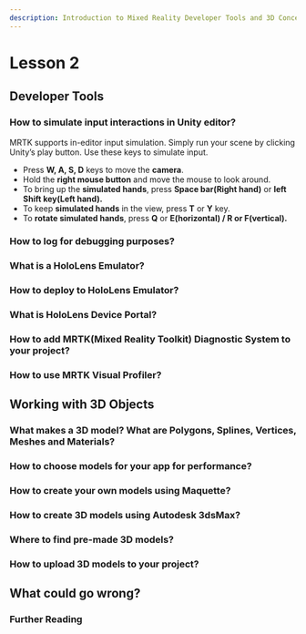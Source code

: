 ```yaml
---
description: Introduction to Mixed Reality Developer Tools and 3D Concepts
---
```


# Lesson 2

## Developer Tools

### How to simulate input interactions in Unity editor?

MRTK supports in-editor input simulation. Simply run your scene by clicking Unity’s play button. Use these keys to simulate input.

* Press **W, A, S, D** keys to move the **camera**.
* Hold the **right mouse button** and move the mouse to look around.
* To bring up the **simulated hands**, press **Space bar\(Right hand\)** or **left Shift key\(Left hand\).**
* To keep **simulated hands** in the view, press **T** or **Y** key.
* To **rotate simulated hands**, press **Q** or **E\(horizontal\) / R or F\(vertical\).**

### How to log for debugging purposes?

### What is a HoloLens Emulator?

### How to deploy to HoloLens Emulator?

### What is HoloLens Device Portal?

### How to add MRTK\(Mixed Reality Toolkit\) Diagnostic System to your project?

### How to use MRTK Visual Profiler?

## Working with 3D Objects

### What makes a 3D model? What are Polygons, Splines, Vertices, Meshes and Materials?

### How to choose models for your app for performance?

### How to create your own models using Maquette?

### How to create 3D models using Autodesk 3dsMax?

### Where to find pre-made 3D models?

### How to upload 3D models to your project?



## What could go wrong?

### Further Reading

